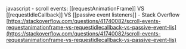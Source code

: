
javascript - scroll events: [[requestAnimationFrame]] VS [[requestIdleCallback]] VS [[passive event listeners]] - Stack Overflow
[https://stackoverflow.com/questions/41740082/scroll-events-requestanimationframe-vs-requestidlecallback-vs-passive-event-lis](https://stackoverflow.com/questions/41740082/scroll-events-requestanimationframe-vs-requestidlecallback-vs-passive-event-lis)
